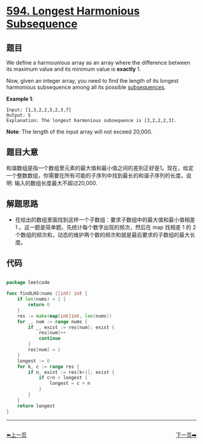 # [594. Longest Harmonious Subsequence](https://leetcode.com/problems/longest-harmonious-subsequence/)


## 题目

We define a harmounious array as an array where the difference between its maximum value and its minimum value is **exactly** 1.

Now, given an integer array, you need to find the length of its longest harmonious subsequence among all its possible [subsequences](https://en.wikipedia.org/wiki/Subsequence).

**Example 1**:

    Input: [1,3,2,2,5,2,3,7]
    Output: 5
    Explanation: The longest harmonious subsequence is [3,2,2,2,3].

**Note**: The length of the input array will not exceed 20,000.


## 题目大意

和谐数组是指一个数组里元素的最大值和最小值之间的差别正好是1。现在，给定一个整数数组，你需要在所有可能的子序列中找到最长的和谐子序列的长度。说明: 输入的数组长度最大不超过20,000.

## 解题思路

- 在给出的数组里面找到这样一个子数组：要求子数组中的最大值和最小值相差 1 。这一题是简单题。先统计每个数字出现的频次，然后在 map 找相差 1 的 2 个数组的频次和，动态的维护两个数的频次和就是最后要求的子数组的最大长度。


## 代码

```go

package leetcode

func findLHS(nums []int) int {
	if len(nums) < 2 {
		return 0
	}
	res := make(map[int]int, len(nums))
	for _, num := range nums {
		if _, exist := res[num]; exist {
			res[num]++
			continue
		}
		res[num] = 1
	}
	longest := 0
	for k, c := range res {
		if n, exist := res[k+1]; exist {
			if c+n > longest {
				longest = c + n
			}
		}
	}
	return longest
}

```


----------------------------------------------
<div style="display: flex;justify-content: space-between;align-items: center;">
<p><a href="https://books.halfrost.com/leetcode/ChapterFour/0500~0599/0581.Shortest-Unsorted-Continuous-Subarray/">⬅️上一页</a></p>
<p><a href="https://books.halfrost.com/leetcode/ChapterFour/0500~0599/0598.Range-Addition-II/">下一页➡️</a></p>
</div>
